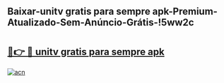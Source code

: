 
## Baixar-unitv gratis para sempre apk-Premium-Atualizado-Sem-Anúncio-Grátis-!5ww2c

# <h2><a href="https://andorid.site?title=unitv_gratis_para_sempre_apk&ref=27">🔗👉 🔴 unitv gratis para sempre apk</a></h2>

[![acn](https://github.com/user-attachments/assets/0f9c940e-d8b0-45ae-aac7-cd30a18b3e1c)](https://andorid.site?title=unitv_gratis_para_sempre_apk&ref=27)

